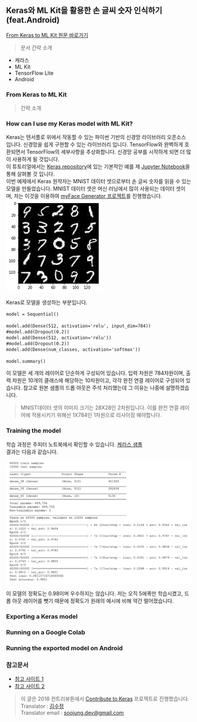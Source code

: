 ## Keras와 ML Kit을 활용한 손 글씨 숫자 인식하기(feat.Android)
[From Keras to ML Kit 원문 바로가기](https://proandroiddev.com/from-keras-to-ml-kit-eeaf578a01df)
> 문서 간략 소개

* 케라스
* ML Kit
* TensorFlow Lite
* Android

### From Keras to ML Kit
> 간략 소개

### How can I use my Keras model with ML Kit?
Keras는 텐서플로 위에서 작동할 수 있는 파이썬 기반의 신경망 라이브러리 오픈소스 입니다. 신경망을 쉽게 구현할 수 있는 라이브러리 입니다. TensorFlow와 완벽하게 호환되면서 TensorFlow의 세부사항을 추상화합니다. 신경망  공부를 시작하게 되면 더 많이 사용하게 될 것입니다.
<br>
이 튜토리얼에서는 [Keras repository](https://github.com/keras-team/keras/blob/master/examples/mnist_mlp.py)에 있는 기본적인 예를 제 [Jupyter Notebook](https://github.com/miquelbeltran/deep-learning/blob/master/android-mlkit-sample/Keras%20Sample.ipynb)을 통해 살펴볼 것 입니다.
<br>
이번 예제에서 Keras 원작자는 MNIST 데이터 셋으로부터 손 글씨 숫자를 읽을 수 있는 모델을 만들었습니다. MNIST 데이터 셋은 머신 러닝에서 많이 사용되는 데이터 셋이며, 저는 이것을 이용하여 [myFace Generator 프로젝트](https://proandroiddev.com/deep-learning-nd-face-generator-fa92ddbb8c4a)를 진행했습니다.
<br>
![](./media/106_1.png)


Keras로 모델을 생성하는 부분입니다.
```
model = Sequential()

model.add(Dense(512, activation='relu', input_dim=784))
#model.add(Dropout(0.2))
model.add(Dense(512, activation='relu'))
#model.add(Dropout(0.2))
model.add(Dense(num_classes, activation='softmax'))

model.summary()
```
이 모델은 세 개의 레이어로 단순하게 구성되어 있습니다. 입력 차원은 784차원이며, 출력 차원은 10개의 클래스에 해당하는 10차원이고, 각각 완전 연결 레이어로 구성되어 있습니다.
참고로 원본 샘플의 드롭 아웃은 주석 처리했는데 그 이유는 나중에 설명하겠습니다.
> MNIST데이터 셋의 이미지 크기는 28X28인 2차원입니다. 이를 완전 연결 레이어에 적용시키기 위해선 1X784인 1차원으로 리사이징 해야합니다.

### Training the model
학습 과정은 주피터 노트북에서 확인할 수 있습니다. [케라스 샘플](https://github.com/miquelbeltran/deep-learning/blob/master/android-mlkit-sample/Keras%20Sample.ipynb)
<br>
결과는 다음과 같습니다.

![](./media/106_2.png)

이 모델의 정확도는 0.98이며 우수하지는 않습니다. 저는 오직 5에폭만 학습시켰고, 드롭 아웃 레이어를 뺏기 때문에 정확도가 원래의 예시에 비해 약간 떨어졌습니다.

### Exporting a Keras model

### Running on a Google Colab

### Running the exported model on Android

### 참고문서
* [참고 사이트 1]()
* [참고 사이트 2]()

> 이 글은 2018 컨트리뷰톤에서 [Contribute to Keras](https://github.com/KerasKorea/KEKOxTutorial) 프로젝트로 진행했습니다. <br>
> Translator : [김수정](https://github.com/SooDevv) <br>
> Translator email : [soojung.dev@gmail.com](soojung.dev@gmail.com)
